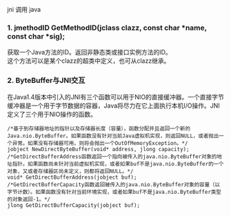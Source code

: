 jni 调用 java  

### 1. jmethodID GetMethodID(jclass clazz, const char \*name, const char \*sig);
获取一个Java方法的ID。返回非静态类或接口实例方法的ID。  
这个方法可以是某个clazz的超类中定义，也可从clazz继承。  
### 2. ByteBuffer与JNI交互
在Java1.4版本中引入的JNI有三个函数可以用于NIO的直接缓冲器。一个直接字节缓冲器是一个用于字节数据的容器，Java将尽力在它上面执行本机I/O操作。JNI定义了三个用于NIO操作的函数。  
```
/*基于到存储器地址的指针以及存储器长度（容量），函数分配并且返回一个新的Java.nio.ByteBuffer。如果函数没有针对当前Java虚拟机实现，则返回NULL，或者抛出一个异常。如果没有存储器可用，则将会抛出一个OutOfMemoryException。*/
jobject NewDirectByteBuffer(void* address, jlong capacity);
/*GetDirectBufferAddress函数返回一个指向被传入的java.nio.ByteBuffer对象的地址指针。如果函数尚未针对当前虚拟机实现，或者如果buf不是java.nio.ByteBuffer的一个对象，又或者存储器区尚未定义，则都将返回NULL。*/
void* GetDirectBufferAddress(jobject buf);
/*GetDirectBufferCapacity函数返回被传入的java.nio.ByteBuffer对象的容量（以字节计数）。如果函数没有针对当前环境实现，或者如果buf不是java.nio.ByteBuffer类型的对象返回-1。*/
jlong GetDirectBufferCapacity(jobject buf);
```
